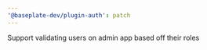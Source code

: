 ```yaml
---
'@baseplate-dev/plugin-auth': patch
---
```


Support validating users on admin app based off their roles
